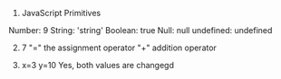 1) JavaScript Primitives

Number: 9
String: 'string'
Boolean: true
Null: null
undefined: undefined

2) 7
    "=" the assignment operator
    "+" addition operator

3) x=3
   y=10
   Yes, both values are changegd

 
